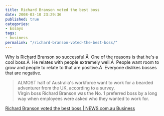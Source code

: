 ```yaml
---
title: Richard Branson voted the best boss
date: 2008-03-10 23:29:36
published: true
categories:
- Essays
tags:
- business
permalink: "/richard-branson-voted-the-best-boss/"
---
```

Why is Richard Branson so successful.Â  One of the reasons is that he's a cool boss.Â  He relates with people extremely well.Â  People want room to grow and people to relate to that are positive.Â  Everyone dislikes bosses that are negative.
> ALMOST half of Australia's workforce want to work for a bearded adventurer from the UK, according to a survey.<br />
Virgin boss Richard Branson was the No. 1 preferred boss by a long way when employees were asked who they wanted to work for.</blockquote>
<p><a href="http://www.news.com.au/business/story/0,23636,23354806-462,00.html" rel="nofollow">Richard Branson voted the best boss | NEWS.com.au Business</a></p>
